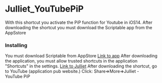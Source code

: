 # Julliet_YouTubePiP
With this shortcut you activate the PiP function for Youtube in iOS14. After downloading the shortcut you must download the Scriptable app from the AppSstore
### Installing 
You must download Scriptable from AppStore [Link to app](https://apps.apple.com/pl/app/scriptable/id1405459188?l=pl)
After downloading the application, you must allow trusted shortcuts in the application "Shortcuts" in the settings.
[Link to Julliet](https://www.icloud.com/shortcuts/f3464527477b4ec5997d1b042c37080c)
After downloading the shortcut, go to YouTube (application pub website.)
Click: Share=>More=>Julliet - YouTube PiP

